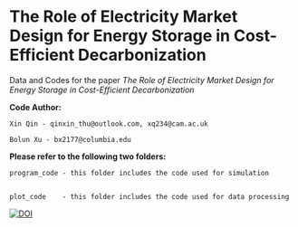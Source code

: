 # The Role of Electricity Market Design for Energy Storage in Cost-Efficient Decarbonization

Data and Codes for the paper _The Role of Electricity Market Design for Energy Storage in Cost-Efficient Decarbonization_

**Code Author:**

	Xin Qin - qinxin_thu@outlook.com, xq234@cam.ac.uk
	
	Bolun Xu - bx2177@columbia.edu

**Please refer to the following two folders:**


	program_code - this folder includes the code used for simulation


	plot_code    - this folder includes the code used for data processing


[![DOI](https://zenodo.org/badge/568208811.svg)](https://zenodo.org/badge/latestdoi/568208811)
